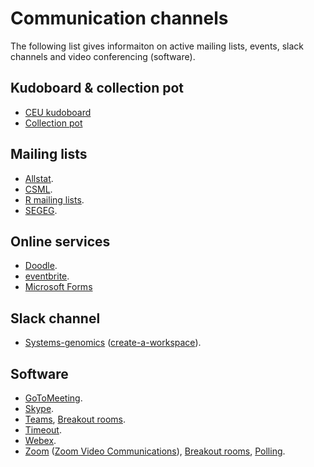 # Communication channels

The following list gives informaiton on active mailing lists, events, slack channels and video conferencing (software).

## Kudoboard & collection pot

* [CEU kudoboard](https://ceu2.kudoboard.com/)
* [Collection pot](https://www.collectionpot.com/)

## Mailing lists

* [Allstat](https://www.jiscmail.ac.uk/cgi-bin/webadmin?A0=ALLSTAT).
* [CSML](http://www.mailinglists.ucl.ac.uk/mailman/listinfo/csml).
* [R mailing lists](https://www.r-project.org/mail.html).
* [SEGEG](https://mailman.kcl.ac.uk/mailman/listinfo/segeg).

## Online services

* [Doodle](https://doodle.com/en/).
* [eventbrite](https://www.eventbrite.co.uk/).
* [Microsoft Forms](https://www.microsoft.com/en-us/microsoft-365/online-surveys-polls-quizzes)

## Slack channel

* [Systems-genomics](https://systems-genomics.slack.com/) ([create-a-workspace](https://slack.com/intl/en-in/help/articles/206845317-Create-a-Slack-workspace)).

## Software

* [GoToMeeting](https://www.gotomeeting.com).
* [Skype](https://www.skype.com/en/).
* [Teams](https://products.office.com/en-gb/microsoft-teams/download-app), [Breakout rooms](https://myteamsday.com/2020/04/17/breakoutrooms-in-teams/).
* [Timeout](https://timeout.srcf.net).
* [Webex](https://cart.webex.com/sign-up).
* [Zoom](https://zoom.us/) ([Zoom Video Communications](https://en.wikipedia.org/wiki/Zoom_Video_Communications)), [Breakout rooms](https://support.zoom.us/hc/en-us/articles/206476093-Enabling-breakout-rooms), [Polling](https://blog.zoom.us/wordpress/2016/09/20/3-ways-to-use-polls-in-meetings/).
